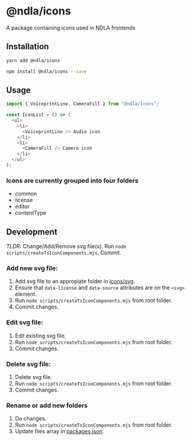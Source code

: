 # @ndla/icons

A package containing icons used in NDLA frontends

## Installation

```sh
yarn add @ndla/icons
```

```sh
npm install @ndla/icons --save
```

## Usage

```js
import { VoiceprintLine, CameraFill } from "@ndla/icons";

const IconList = () => (
  <ul>
    <li>
      <VoiceprintLine /> Audio icon
    </li>
    <li>
      <CameraFill /> Camera icon
    </li>
  </ul>
);
```

### Icons are currently grouped into four folders

- common
- license
- editor
- contentType

## Development

_TLDR:_ Change/Add/Remove svg file(s). Run `node scripts/createTsIconComponents.mjs`. Commit.

### Add new svg file:

1. Add svg file to an appropiate folder in [icons/svg](/packages/icons/svg).
2. Ensure that `data-license` and `data-source` attributes are on the `<svg>` element.
3. Run `node scripts/createTsIconComponents.mjs` from root folder.
4. Commit changes.

### Edit svg file:

1. Edit existing svg file.
2. Run `node scripts/createTsIconComponents.mjs` from root folder.
3. Commit changes.

### Delete svg file:

1. Delete svg file.
2. Run `node scripts/createTsIconComponents.mjs` from root folder.
3. Commit changes.

### Rename or add new folders

1. Do changes.
2. Run `node scripts/createTsIconComponents.mjs` from root folder.
3. Update files array in [packages.json](/packages/icons/package.json).

